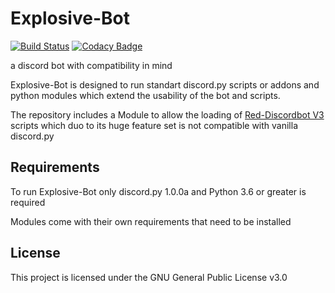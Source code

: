 # Explosive-Bot

[![Build Status](https://travis-ci.org/Jan200101/Explosive-Bot.svg?branch=master)](https://travis-ci.org/Jan200101/Explosive-Bot) [![Codacy Badge](https://api.codacy.com/project/badge/Grade/7403cf17bf944460a5425c83a474703e)](https://www.codacy.com/app/Jan200101/Explosive-Bot?utm_source=github.com&amp;utm_medium=referral&amp;utm_content=Jan200101/Explosive-Bot&amp;utm_campaign=Badge_Grade)

a discord bot with compatibility in mind

Explosive-Bot is designed to run standart discord.py scripts or addons and python modules which extend the usability of the bot and scripts.

The repository includes a Module to allow the loading of [Red-Discordbot V3](https://github.com/Cog-Creators/Red-DiscordBot/tree/V3/develop) scripts which duo to its huge feature set is not compatible with vanilla discord.py

## Requirements

To run Explosive-Bot only discord.py 1.0.0a and Python 3.6 or greater is required

Modules come with their own requirements that need to be installed

## License

This project is licensed under the GNU General Public License v3.0
